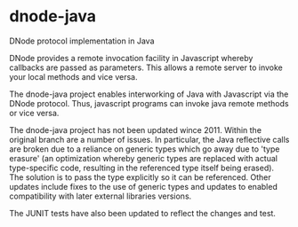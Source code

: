 dnode-java
==========

DNode protocol implementation in Java

DNode provides a remote invocation facility in Javascript whereby callbacks are passed as parameters.
This allows a remote server to invoke your local methods and vice versa.

The dnode-java project enables interworking of Java with Javascript via the DNode protocol. 
Thus, javascript programs can invoke java remote methods or vice versa.

The dnode-java project has not been updated wince 2011. Within the original branch are a number of issues.
In particular, the Java reflective calls are broken due to a reliance on generic types which go away
due to 'type erasure' (an optimization whereby generic types are replaced with actual type-specific code, resulting
in the referenced type itself being erased). The solution is to pass the type explicitly so it can be referenced.
Other updates include fixes to the use of generic types and updates to enabled compatibility with later external libraries versions. 

The JUNIT tests have also been updated to reflect the changes and test.
